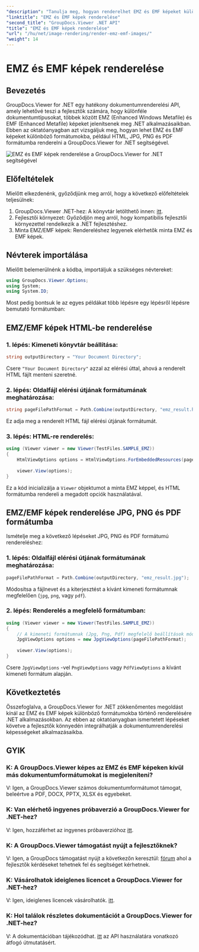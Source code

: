 ```yaml
---
"description": "Tanulja meg, hogyan renderelhet EMZ és EMF képeket különböző formátumokba a GroupDocs.Viewer for .NET segítségével. Könnyen követhető oktatóanyag fejlesztőknek."
"linktitle": "EMZ és EMF képek renderelése"
"second_title": "GroupDocs.Viewer .NET API"
"title": "EMZ és EMF képek renderelése"
"url": "/hu/net/image-rendering/render-emz-emf-images/"
"weight": 14
---
```


# EMZ és EMF képek renderelése

## Bevezetés

GroupDocs.Viewer for .NET egy hatékony dokumentumrenderelési API, amely lehetővé teszi a fejlesztők számára, hogy különféle dokumentumtípusokat, többek között EMZ (Enhanced Windows Metafile) és EMF (Enhanced Metafile) képeket jelenítsenek meg .NET alkalmazásaikban. Ebben az oktatóanyagban azt vizsgáljuk meg, hogyan lehet EMZ és EMF képeket különböző formátumokba, például HTML, JPG, PNG és PDF formátumba renderelni a GroupDocs.Viewer for .NET segítségével.

![EMZ és EMF képek renderelése a GroupDocs.Viewer for .NET segítségével](/viewer/image-rendering/render-emz-and-emf-images.png)

## Előfeltételek

Mielőtt elkezdenénk, győződjünk meg arról, hogy a következő előfeltételek teljesülnek:

1. GroupDocs.Viewer .NET-hez: A könyvtár letölthető innen: [itt](https://releases.groupdocs.com/viewer/net/).
2. Fejlesztői környezet: Győződjön meg arról, hogy kompatibilis fejlesztői környezettel rendelkezik a .NET fejlesztéshez.
3. Minta EMZ/EMF képek: Rendereléshez legyenek elérhetők minta EMZ és EMF képek.

## Névterek importálása

Mielőtt belemerülnénk a kódba, importáljuk a szükséges névtereket:

```csharp
using GroupDocs.Viewer.Options;
using System;
using System.IO;
```

Most pedig bontsuk le az egyes példákat több lépésre egy lépésről lépésre bemutató formátumban:

## EMZ/EMF képek HTML-be renderelése

### 1. lépés: Kimeneti könyvtár beállítása:
```csharp
string outputDirectory = "Your Document Directory";
```
Csere `"Your Document Directory"` azzal az elérési úttal, ahová a renderelt HTML fájlt menteni szeretné.

### 2. lépés: Oldalfájl elérési útjának formátumának meghatározása:
```csharp
string pageFilePathFormat = Path.Combine(outputDirectory, "emz_result.html");
```
Ez adja meg a renderelt HTML fájl elérési útjának formátumát.

### 3. lépés: HTML-re renderelés:
```csharp
using (Viewer viewer = new Viewer(TestFiles.SAMPLE_EMZ))
{
    HtmlViewOptions options = HtmlViewOptions.ForEmbeddedResources(pageFilePathFormat);
    
    viewer.View(options);
}
```
Ez a kód inicializálja a `Viewer` objektumot a minta EMZ képpel, és HTML formátumba rendereli a megadott opciók használatával.

## EMZ/EMF képek renderelése JPG, PNG és PDF formátumba

Ismételje meg a következő lépéseket JPG, PNG és PDF formátumú rendereléshez:

### 1. lépés: Oldalfájl elérési útjának formátumának meghatározása:
```csharp
pageFilePathFormat = Path.Combine(outputDirectory, "emz_result.jpg");
```
Módosítsa a fájlnevet és a kiterjesztést a kívánt kimeneti formátumnak megfelelően (`jpg`, `png`, vagy `pdf`).

### 2. lépés: Renderelés a megfelelő formátumban:
```csharp
using (Viewer viewer = new Viewer(TestFiles.SAMPLE_EMZ))
{
    // A kimeneti formátumnak (Jpg, Png, Pdf) megfelelő beállítások módosítása
    JpgViewOptions options = new JpgViewOptions(pageFilePathFormat);
    
    viewer.View(options);
}
```
Csere `JpgViewOptions` -vel `PngViewOptions` vagy `PdfViewOptions` a kívánt kimeneti formátum alapján.

## Következtetés

Összefoglalva, a GroupDocs.Viewer for .NET zökkenőmentes megoldást kínál az EMZ és EMF képek különböző formátumokba történő renderelésére .NET alkalmazásokban. Az ebben az oktatóanyagban ismertetett lépéseket követve a fejlesztők könnyedén integrálhatják a dokumentumrenderelési képességeket alkalmazásaikba.

## GYIK

### K: A GroupDocs.Viewer képes az EMZ és EMF képeken kívül más dokumentumformátumokat is megjeleníteni?
V: Igen, a GroupDocs.Viewer számos dokumentumformátumot támogat, beleértve a PDF, DOCX, PPTX, XLSX és egyebeket.

### K: Van elérhető ingyenes próbaverzió a GroupDocs.Viewer for .NET-hez?
V: Igen, hozzáférhet az ingyenes próbaverzióhoz [itt](https://releases.groupdocs.com/).

### K: A GroupDocs.Viewer támogatást nyújt a fejlesztőknek?
V: Igen, a GroupDocs támogatást nyújt a következőn keresztül: [fórum](https://forum.groupdocs.com/c/viewer/9) ahol a fejlesztők kérdéseket tehetnek fel és segítséget kérhetnek.

### K: Vásárolhatok ideiglenes licencet a GroupDocs.Viewer for .NET-hez?
V: Igen, ideiglenes licencek vásárolhatók. [itt](https://purchase.groupdocs.com/temporary-license/).

### K: Hol találok részletes dokumentációt a GroupDocs.Viewer for .NET-hez?
V: A dokumentációban tájékozódhat. [itt](https://tutorials.groupdocs.com/viewer/net/) az API használatára vonatkozó átfogó útmutatásért.